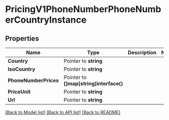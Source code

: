 # PricingV1PhoneNumberPhoneNumberCountryInstance

## Properties

Name | Type | Description | Notes
------------ | ------------- | ------------- | -------------
**Country** | Pointer to **string** |  |
**IsoCountry** | Pointer to **string** |  |
**PhoneNumberPrices** | Pointer to **[]map[string]interface{}** |  |
**PriceUnit** | Pointer to **string** |  |
**Url** | Pointer to **string** |  |

[[Back to Model list]](../README.md#documentation-for-models) [[Back to API list]](../README.md#documentation-for-api-endpoints) [[Back to README]](../README.md)



